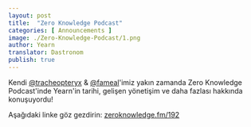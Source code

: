 ```yaml
---
layout: post
title:  "Zero Knowledge Podcast"
categories: [ Announcements ]
image: ./Zero-Knowledge-Podcast/1.png
author: Yearn
translator: Dastronom
publish: true
---
```


Kendi [@tracheopteryx](https://twitter.com/tracheopteryx) & [@fameal](https://twitter.com/fameal)'imiz yakın zamanda Zero Knowledge Podcast'inde Yearn'in tarihi, gelişen yönetişim ve daha fazlası hakkında konuşuyordu!

Aşağıdaki linke göz gezdirin:
[zeroknowledge.fm/192](https://www.zeroknowledge.fm/192)
